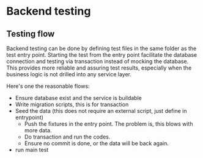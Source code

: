 # Backend testing

## Testing flow

Backend testing can be done by defining test files in the same folder as the test entry point. Starting the test from the entry point facilitate the database connection and testing via transaction instead of mocking the database. This provides more reliable and assuring test results, especially when the business logic is not drilled into any service layer.

Here's one the reasonable flows:
* Ensure database exist and the service is buildable
* Write migration scripts, this is for transaction
* Seed the data (this does not require an external script, just define in entrypoint)
    * Push the fixtures in the entry point. The problem is, this blows with more data.
    * Do transaction and run the codes.
    * Ensure no commit is done, or the data will be back again.
* run main test